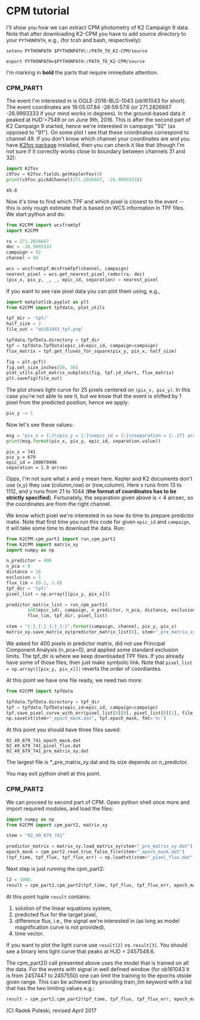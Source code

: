 
# CPM tutorial

I'll show you how we can extract CPM photometry of K2 Campaign 9 data. 
Note that after downloading K2-CPM you have to add source directory to 
your `PYTHONPATH`, e.g., (for tcsh and bash, respectively):
```
setenv PYTHONPATH $PYTHONPATH\:/PATH_TO_K2-CPM/source
```
```
export PYTHONPATH=$PYTHONPATH:/PATH_TO_K2-CPM/source
```
I'm marking in __bold__ the parts that require immediate attention. 

### CPM\_PART1

The event I'm interested in is OGLE-2016-BLG-1043 (ob161043 for short). The 
event coordinates are 18:05:07.84 -26:59:57.6 (or 271.2826667 -26.9993333
if your mind works in degrees). In the ground-based data it 
peaked at HJD'=7549 or on June 9th, 2016. This is after the second part of 
K2 Campaign 9 started, hence we're interested in campaign "92" (as opposed to 
"91"). On some plot I see that these coordinates correspond to channel 49. 
If you don't know which channel your coordinates are and you have 
[K2fov package](https://github.com/KeplerGO/K2fov) installed, then 
you can check it like that (though I'm not sure if it correctly works close to 
boundary between channels 31 and 32): 
```python
import K2fov
c9fov = K2fov.fields.getKeplerFov(9)
print(c9fov.pickAChannel(271.2826667, -26.9993333))
```
```
49.0
```
Now it's time to find 
which TPF and which pixel is closest to the event -- this is only rough estimate 
that is based on WCS information in TPF files. We start python and do:

```python
from K2CPM import wcsfromtpf
import K2CPM

ra = 271.2826667
dec = -26.9993333
campaign = 92
channel = 49

wcs = wcsfromtpf.WcsFromTpf(channel, campaign)
nearest_pixel = wcs.get_nearest_pixel_radec(ra, dec)
(pix_x, pix_y, _, _, epic_id, separation) = nearest_pixel
```
If you want to see raw pixel data you can plot them using, e.g., 
```python
import matplotlib.pyplot as plt
from K2CPM import tpfdata, plot_utils

tpf_dir = 'tpf/'
half_size = 2
file_out = "ob161043_tpf.png"

tpfdata.TpfData.directory = tpf_dir
tpf = tpfdata.TpfData(epic_id=epic_id, campaign=campaign)
flux_matrix = tpf.get_fluxes_for_square(pix_y, pix_x, half_size)

fig = plt.gcf()
fig.set_size_inches(50, 30)
plot_utils.plot_matrix_subplots(fig, tpf.jd_short, flux_matrix)
plt.savefig(file_out)
```
The plot shows light curve for 25 pixels centered on ```(pix_x, pix_y)```. In 
this case you're not able to see it, but we know that the event is shifted by 
1 pixel from the predicted position, hence we apply:
```python
pix_y -= 1
```

Now let's see these values:

```python
msg = "pix_x = {:}\npix_y = {:}\nepic_id = {:}\nseparation = {:.1f} arcsec"
print(msg.format(pix_x, pix_y, epic_id, separation.value))
```
```
pix_x = 741
pix_y = 679
epic_id = 200070496
separation = 1.9 arcsec
```

Opps, I'm not sure what x and y mean here. 
Kepler and K2 documents don't use (x,y) they use (column,row) or (row,column). 
Here x runs from 13 to 1112, and y runs from 21 to 1044 
(__the format of coordinates has to be strictly specified__). Fortunately, the 
separation given above is < 4 arcsec, so the coordinates are from the right 
channel. 

We know which pixel we're interested in so now its time to prepare predictor matix. Note that first time you run this code for given ```epic_id``` and ```campaign```, it will take some time to download the data. Run:

```python
from K2CPM.cpm_part1 import run_cpm_part1
from K2CPM import matrix_xy
import numpy as np

n_predictor = 400
n_pca = 0
distance = 16
exclusion = 1
flux_lim = (0.1, 2.0)
tpf_dir = 'tpf/'
pixel_list = np.array([[pix_y, pix_x]])

predictor_matrix_list = run_cpm_part1(
		int(epic_id), campaign, n_predictor, n_pca, distance, exclusion, 
		flux_lim, tpf_dir, pixel_list)

stem = "{:}_{:}_{:}_{:}".format(campaign, channel, pix_y, pix_x)
matrix_xy.save_matrix_xy(predictor_matrix_list[0], stem+"_pre_matrix_xy.dat")
```

We asked for 400 pixels in predictor matrix, did not use Principal Component Analysis 
(n\_pca=0), and applied some standard exclusion limits. The tpf\_dir is where we keep 
downloaded TPF files. If you already have some of those files, then just make 
symbolic link. Note that ```pixel_list = np.array([[pix_y, pix_x]])``` reverts 
the order of coordiantes. 

At this point we have one file ready, we need two more:

```python
from K2CPM import tpfdata

tpfdata.TpfData.directory = tpf_dir
tpf = tpfdata.TpfData(epic_id=epic_id, campaign=campaign)
tpf.save_pixel_curve_with_err(pixel_list[0][0], pixel_list[0][1], file_name=stem+"_pixel_flux.dat")
np.savetxt(stem+"_epoch_mask.dat", tpf.epoch_mask, fmt='%r')
```

At this point you should have three files saved:
```
92_49_679_741_epoch_mask.dat
92_49_679_741_pixel_flux.dat
92_49_679_741_pre_matrix_xy.dat
```
The largest file is \*\_pre\_matrix\_xy.dat and its size depends on n\_predictor.

You may exit python shell at this point.

### CPM\_PART2

We can proceed to second part of CPM. Open python shell once more and import 
required modules, and load the files:

```python
import numpy as np
from K2CPM import cpm_part2, matrix_xy

stem = "92_49_679_741"

predictor_matrix = matrix_xy.load_matrix_xy(stem+"_pre_matrix_xy.dat")
epoch_mask = cpm_part2.read_true_false_file(stem+"_epoch_mask.dat")
(tpf_time, tpf_flux, tpf_flux_err) = np.loadtxt(stem+"_pixel_flux.dat", unpack=True)
```

Next step is just running the cpm\_part2:

```python
l2 = 1000.
result = cpm_part2.cpm_part2(tpf_time, tpf_flux, tpf_flux_err, epoch_mask, predictor_matrix, l2)
```

At this point tuple ```result``` contains: 

1. solution of the linear equations system,
2. predicted flux for the target pixel,
3. difference flux, i.e., the signal we're interested in (as long as model magnification curve is not provided),
4. time vector.

If you want to plot the light curve use ```result[2]``` vs. ```result[3]```. 
You should see a binary lens light curve that peaks at HJD = 2457548.6.

The cpm_part2() call presented above uses the model that is trained on all 
the data. For the events with signal in well defined window (for ob161043 
it is from 2457447 to 2457550) one can limit the training to the epochs 
otside given range. This can be achieved by providing train_lim keyword 
with a list that has the two limiting values e.g.:

```python
result = cpm_part2.cpm_part2(tpf_time, tpf_flux, tpf_flux_err, epoch_mask, predictor_matrix, l2, train_lim = [2457447., 2457550.])
```


(C) Radek Poleski, revised April 2017
